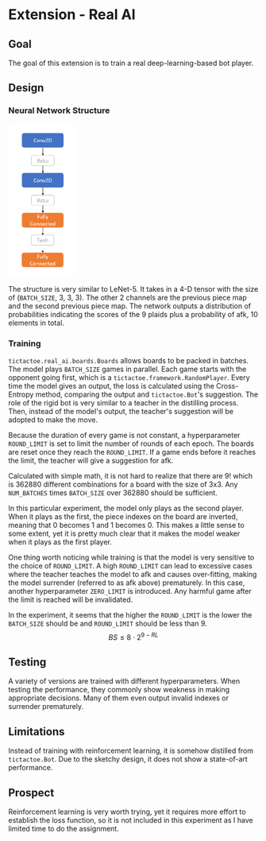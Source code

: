 # Extension - Real AI

## Goal

The goal of this extension is to train a real deep-learning-based bot player.

## Design

### Neural Network Structure

<img src="./assets/nn_structure.png" alt="image-20230505135056969" style="zoom:30%;" />

The structure is very similar to LeNet-5. It takes in a 4-D tensor with the size of (`BATCH_SIZE`, 3, 3, 3). The other 2 channels are the previous piece map and the second previous piece map. The network outputs a distribution of probabilities indicating the scores of the 9 plaids plus a probability of afk, 10 elements in total.

### Training

`tictactoe.real_ai.boards.Boards` allows boards to be packed in batches. The model plays `BATCH_SIZE` games in parallel. Each game starts with the opponent going first, which is a `tictactoe.framework.RandomPlayer`. Every time the model gives an output, the loss is calculated using the Cross-Entropy method, comparing the output and `tictactoe.Bot`'s suggestion. The role of the rigid bot is very similar to a teacher in the distilling process. Then, instead of the model's output, the teacher's suggestion will be adopted to make the move.

Because the duration of every game is not constant, a hyperparameter `ROUND_LIMIT` is set to limit the number of rounds of each epoch. The boards are reset once they reach the `ROUND_LIMIT`. If a game ends before it reaches the limit, the teacher will give a suggestion for afk.

Calculated with simple math, it is not hard to realize that there are 9! which is 362880 different combinations for a board with the size of 3x3. Any `NUM_BATCHES` times `BATCH_SIZE` over 362880 should be sufficient.

In this particular experiment, the model only plays as the second player. When it plays as the first, the piece indexes on the board are inverted, meaning that 0 becomes 1 and 1 becomes 0. This makes a little sense to some extent, yet it is pretty much clear that it makes the model weaker when it plays as the first player.

One thing worth noticing while training is that the model is very sensitive to the choice of `ROUND_LIMIT`. A high `ROUND_LIMIT` can lead to excessive cases where the teacher teaches the model to afk and causes over-fitting, making the model surrender (referred to as afk above) prematurely. In this case, another hyperparameter `ZERO_LIMIT` is introduced. Any harmful game after the limit is reached will be invalidated.

In the experiment, it seems that the higher the `ROUND_LIMIT` is the lower the `BATCH_SIZE` should be and `ROUND_LIMIT` should be less than 9.
$$
BS \le 8 \cdot 2^{9-RL}
$$

## Testing

A variety of versions are trained with different hyperparameters. When testing the performance, they commonly show weakness in making appropriate decisions. Many of them even output invalid indexes or surrender prematurely.

## Limitations

Instead of training with reinforcement learning, it is somehow distilled from `tictactoe.Bot`. Due to the sketchy design, it does not show a state-of-art performance.

## Prospect

Reinforcement learning is very worth trying, yet it requires more effort to establish the loss function, so it is not included in this experiment as I have limited time to do the assignment.